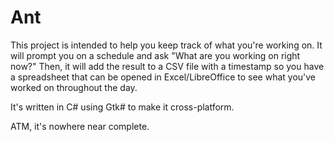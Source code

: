 # Ant

This project is intended to help you keep track of what you're working on.  It will prompt you on a schedule and ask "What are you working on right now?"  Then, it will add the result to a CSV file with a timestamp so you have a spreadsheet that can be opened in Excel/LibreOffice to see what you've worked on throughout the day.

It's written in C# using Gtk# to make it cross-platform.

ATM, it's nowhere near complete.
